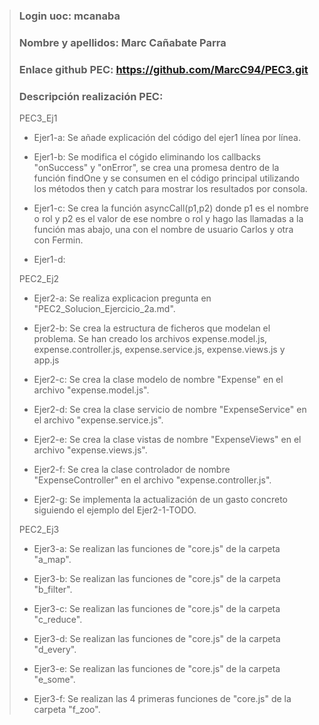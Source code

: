>### Login uoc: mcanaba
>
>### Nombre y apellidos: Marc Cañabate Parra
>
>### Enlace github PEC: https://github.com/MarcC94/PEC3.git
>
>### Descripción realización PEC:
>
> PEC3_Ej1
>
> - Ejer1-a: Se añade explicación del código del ejer1 línea por línea.
>
> - Ejer1-b: Se modifica el cógido eliminando los callbacks "onSuccess" y "onError", se crea una promesa
 dentro de la función findOne y se consumen en el código principal utilizando los métodos then y catch
 para mostrar los resultados por consola.
>
> - Ejer1-c: Se crea la función asyncCall(p1,p2) donde p1 es el nombre o rol y p2 es el valor de ese nombre o rol y hago las llamadas a la función mas abajo, una con el nombre de usuario Carlos y otra con Fermin. 
>
> - Ejer1-d: 
>
> PEC2_Ej2 
>
> - Ejer2-a: Se realiza explicacion pregunta en "PEC2_Solucion_Ejercicio_2a.md".
>
> - Ejer2-b: Se crea la estructura de ficheros que modelan el problema. Se han creado los archivos expense.model.js, expense.controller.js, expense.service.js, expense.views.js y app.js
>
> - Ejer2-c: Se crea la clase modelo de nombre "Expense" en el archivo "expense.model.js".
>
> - Ejer2-d: Se crea la clase servicio de nombre "ExpenseService" en el archivo "expense.service.js".
>
> - Ejer2-e: Se crea la clase vistas de nombre "ExpenseViews" en el archivo "expense.views.js".
>
> - Ejer2-f: Se crea la clase controlador de nombre "ExpenseController" en el archivo "expense.controller.js".
>
> - Ejer2-g: Se implementa la actualización de un gasto concreto siguiendo el ejemplo del Ejer2-1-TODO.
>
> PEC2_Ej3
>
> - Ejer3-a: Se realizan las funciones de "core.js" de la carpeta "a_map".
>
> - Ejer3-b: Se realizan las funciones de "core.js" de la carpeta "b_filter".
>
> - Ejer3-c: Se realizan las funciones de "core.js" de la carpeta "c_reduce".
>
> - Ejer3-d: Se realizan las funciones de "core.js" de la carpeta "d_every".
>
> - Ejer3-e: Se realizan las funciones de "core.js" de la carpeta "e_some".
>
> - Ejer3-f: Se realizan las 4 primeras funciones de "core.js" de la carpeta "f_zoo".
>

